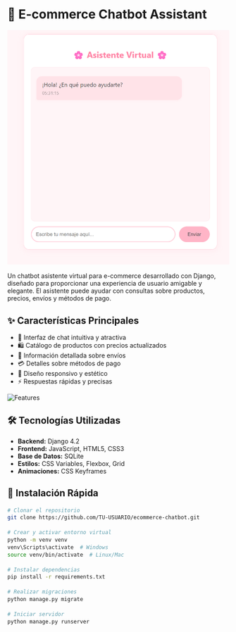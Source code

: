 # 🌸 E-commerce Chatbot Assistant

![Chatbot Preview](images/preview.png)

Un chatbot asistente virtual para e-commerce desarrollado con Django, diseñado para proporcionar una experiencia de usuario amigable y elegante. El asistente puede ayudar con consultas sobre productos, precios, envíos y métodos de pago.

## ✨ Características Principales

- 💬 Interfaz de chat intuitiva y atractiva
- 🛍️ Catálogo de productos con precios actualizados
- 🚚 Información detallada sobre envíos
- 💳 Detalles sobre métodos de pago
- 🎨 Diseño responsivo y estético
- ⚡ Respuestas rápidas y precisas

![Features](images/features.png)

## 🛠️ Tecnologías Utilizadas

- **Backend:** Django 4.2
- **Frontend:** JavaScript, HTML5, CSS3
- **Base de Datos:** SQLite
- **Estilos:** CSS Variables, Flexbox, Grid
- **Animaciones:** CSS Keyframes

## 🚀 Instalación Rápida

```bash
# Clonar el repositorio
git clone https://github.com/TU-USUARIO/ecommerce-chatbot.git

# Crear y activar entorno virtual
python -m venv venv
venv\Scripts\activate  # Windows
source venv/bin/activate  # Linux/Mac

# Instalar dependencias
pip install -r requirements.txt

# Realizar migraciones
python manage.py migrate

# Iniciar servidor
python manage.py runserver
